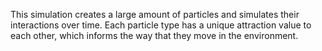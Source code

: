 This simulation creates a large amount of particles and simulates their interactions over time. Each particle type has a unique attraction value to each other, which informs the way that they move in the environment.
